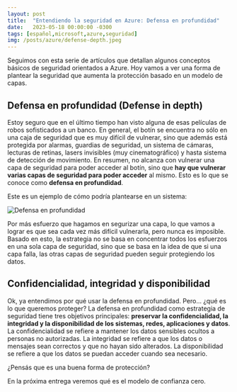 ```yaml
---
layout: post
title:  "Entendiendo la seguridad en Azure: Defensa en profundidad"
date:   2023-05-18 00:00:00 -0300
tags: [español,microsoft,azure,seguridad]
img: /posts/azure/defense-depth.jpeg
---
```


Seguimos con esta serie de artículos que detallan algunos conceptos básicos de seguridad orientados a Azure. Hoy vamos a ver una forma de plantear la seguridad que aumenta la protección basado en un modelo de capas.

## Defensa en profundidad (Defense in depth)

Estoy seguro que en el último tiempo han visto alguna de esas películas de robos sofisticados a un banco. En general, el botín se encuentra no sólo en una caja de seguridad que es muy difícil de vulnerar, sino que además está protegida por alarmas, guardias de seguridad, un sistema de cámaras, lecturas de retinas, lasers invisibles (muy cinematográfico) y hasta sistema de detección de movimiento. En resumen, no alcanza con vulnerar una capa de seguridad para poder acceder al botín, sino que **hay que vulnerar varias capas de seguridad para poder acceder** al mismo. Esto es lo que se conoce como **defensa en profundidad**.

Este es un ejemplo de cómo podría plantearse en un sistema:

![Defensa en profundidad](https://learn.microsoft.com/en-us/training/wwl-sci/describe-security-concepts-methodologies/media/4-defense-depth.png)

Por más esfuerzo que hagamos en segurizar una capa, lo que vamos a lograr es que sea cada vez más difícil vulnerarla, pero nunca es imposible. Basado en esto, la estrategia no se basa en concentrar todos los esfuerzos en una sola capa de seguridad, sino que se basa en la idea de que si una capa falla, las otras capas de seguridad pueden seguir protegiendo los datos.

## Confidencialidad, integridad y disponibilidad

Ok, ya entendimos por qué usar la defensa en profundidad. Pero... ¿qué es lo que queremos proteger? La defensa en profundidad como estrategia de seguridad tiene tres objetivos principales: **preservar la confidencialidad, la integridad y la disponibilidad de los sistemas, redes, aplicaciones y datos**. La confidencialidad se refiere a mantener los datos sensibles ocultos a personas no autorizadas. La integridad se refiere a que los datos o mensajes sean correctos y que no hayan sido alterados. La disponibilidad se refiere a que los datos se puedan acceder cuando sea necesario. 

¿Pensás que es una buena forma de protección?

En la próxima entrega veremos qué es el modelo de confianza cero.